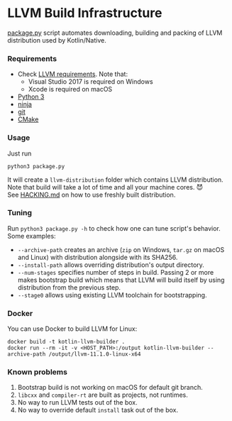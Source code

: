 # LLVM Build Infrastructure

[package.py](package.py) script automates downloading, building and packing of LLVM distribution used by Kotlin/Native.
### Requirements
* Check [LLVM requirements](https://llvm.org/docs/GettingStarted.html#requirements). Note that:
    * Visual Studio 2017 is required on Windows
    * Xcode is required on macOS
* [Python 3](https://www.python.org/)
* [ninja](https://ninja-build.org/)
* [git](https://git-scm.com/)
* [CMake](https://cmake.org/)

### Usage

Just run
```
python3 package.py
```
It will create a `llvm-distribution` folder which contains LLVM distribution.  
Note that build will take a lot of time and all your machine cores. 😈  
See [HACKING.md](../../HACKING.md#using-different-llvm-distributions-as-part-of-kotlinnative-compilation-pipeline) on how to use freshly built distribution.

### Tuning
Run `python3 package.py -h` to check how one can tune script's behavior.
Some examples:
* `--archive-path` creates an archive (`zip` on Windows, `tar.gz` on macOS and Linux) with distribution
  alongside with its SHA256.
* `--install-path` allows overriding distribution's output directory.
* `--num-stages` specifies number of steps in build. Passing 2 or more makes bootstrap build which
  means that LLVM will build itself by using distribution from the previous step.
* `--stage0` allows using existing LLVM toolchain for bootstrapping.

### Docker

You can use Docker to build LLVM for Linux:
```shell
docker build -t kotlin-llvm-builder .
docker run --rm -it -v <HOST_PATH>:/output kotlin-llvm-builder --archive-path /output/llvm-11.1.0-linux-x64

```

### Known problems
1. Bootstrap build is not working on macOS for default git branch.
2. `libcxx` and `compiler-rt` are built as projects, not runtimes.
3. No way to run LLVM tests out of the box.
4. No way to override default `install` task out of the box.

